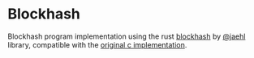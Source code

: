 # Blockhash

Blockhash program implementation using the rust [blockhash](https://github.com/jaehl/blockhash) by [@jaehl](https://github.com/jaehl) library, compatible with the [original c implementation](https://github.com/commonsmachinery/blockhash).
